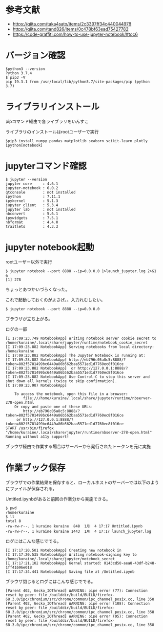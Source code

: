 # 参考文献

- https://qiita.com/taka4sato/items/2c3397ff34c440044978</br>
- https://qiita.com/tand826/items/0c478bf63ead75427782</br>
- https://code-graffiti.com/how-to-use-jupyter-notebook/#toc6</br>


# バージョン確認

```
$python3 --version
Python 3.7.4
$ pip3 -V
pip 19.3.1 from /usr/local/lib/python3.7/site-packages/pip (python 3.7)
```

# ライブラリインストール

pipコマンド経由で各ライブラリをいんすこ

ライブラリのインストールはrootユーザーで実行

```
$pip3 install numpy pandas matplotlib seaborn scikit-learn plotly ipython[notebook]
```

# jupyterコマンド確認

```
$ jupyter --version
jupyter core     : 4.6.1
jupyter-notebook : 6.0.2
qtconsole        : not installed
ipython          : 7.11.1
ipykernel        : 5.1.3
jupyter client   : 5.3.4
jupyter lab      : not installed
nbconvert        : 5.6.1
ipywidgets       : 7.5.1
nbformat         : 4.4.0
traitlets        : 4.3.3
```

# jupyter notebook起動

rootユーザー以外で実行

```
$ jupyter notebook --port 8888 --ip=0.0.0.0 1>launch_jupyter.log 2>&1 &
[1] 278
```


ちょっとあつかいづらくなった。

これで起動しておくのがよさげ。。入力れむしたい。

```
$ jupyter notebook --port 8888 --ip=0.0.0.0
```


ブラウザが立ち上がる。

ログの一部
```
[I 17:09:23.749 NotebookApp] Writing notebook server cookie secret to /home/kuraine/.local/share/jupyter/runtime/notebook_cookie_secret
[I 17:09:23.882 NotebookApp] Serving notebooks from local directory: /home/kuraine
[I 17:09:23.882 NotebookApp] The Jupyter Notebook is running at:
[I 17:09:23.882 NotebookApp] http://eb796c05a8c5:8888/?token=802f5781499bc6449a86b562baa5571ed1d7760ec8f016ce
[I 17:09:23.882 NotebookApp]  or http://127.0.0.1:8888/?token=802f5781499bc6449a86b562baa5571ed1d7760ec8f016ce
[I 17:09:23.882 NotebookApp] Use Control-C to stop this server and shut down all kernels (twice to skip confirmation).
[C 17:09:23.907 NotebookApp]

    To access the notebook, open this file in a browser:
        file:///home/kuraine/.local/share/jupyter/runtime/nbserver-278-open.html
    Or copy and paste one of these URLs:
        http://eb796c05a8c5:8888/?token=802f5781499bc6449a86b562baa5571ed1d7760ec8f016ce
     or http://127.0.0.1:8888/?token=802f5781499bc6449a86b562baa5571ed1d7760ec8f016ce
START /usr/bin/firefox "/home/kuraine/.local/share/jupyter/runtime/nbserver-278-open.html"
Running without a11y support!
```

ブラウザ経由で作業する場合はサーバーから発行されたトークンを元に実施

# 作業ブック保存


ブラウザでの作業結果を保存すると、ローカルホストのサーバーでは以下のようにファイルが保存される。

Untitled.ipynbがあると前回の作業分から実施できる。

```
$ pwd
/home/kuraine
$ ll
total 8
-rw-rw-r--. 1 kuraine kuraine  848  1月  4 17:17 Untitled.ipynb
-rw-rw-r--. 1 kuraine kuraine 1443  1月  4 17:17 launch_jupyter.log
```


ログにはこんな感じででる。

```
[I 17:17:20.501 NotebookApp] Creating new notebook in
[I 17:17:20.535 NotebookApp] Writing notebook-signing key to /home/kuraine/.local/share/jupyter/notebook_secret
[I 17:17:21.102 NotebookApp] Kernel started: 0143cd50-aea8-43df-b248-1ff41696e018
[I 17:17:34.441 NotebookApp] Saving file at /Untitled.ipynb
```

ブラウザ閉じるとログにはこんな感じででる。

```
[Parent 402, Gecko_IOThread] WARNING: pipe error (77): Connection reset by peer: file /builddir/build/BUILD/firefox-68.3.0/ipc/chromium/src/chrome/common/ipc_channel_posix.cc, line 358
[Parent 402, Gecko_IOThread] WARNING: pipe error (108): Connection reset by peer: file /builddir/build/BUILD/firefox-68.3.0/ipc/chromium/src/chrome/common/ipc_channel_posix.cc, line 358
[Parent 402, Gecko_IOThread] WARNING: pipe error (95): Connection reset by peer: file /builddir/build/BUILD/firefox-68.3.0/ipc/chromium/src/chrome/common/ipc_channel_posix.cc, line 358
```
